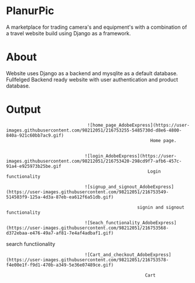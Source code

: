 # PlanurPic
A marketplace for trading camera's and equipment's with a combination of a travel website build using Django as a framework.

# About
Website uses Django as a backend and mysqlite as a default database. 
Fullfelged Backend ready website with user authentication and product database. 

# Output
                                   ![home_page_AdobeExpress](https://user-images.githubusercontent.com/98212051/216753255-5485730d-d8e6-4800-840a-921c60bb7ac9.gif)       
                                                           Home page.


                                  ![login_AdobeExpress](https://user-images.githubusercontent.com/98212051/216753420-298cd9f7-afb6-457c-91a4-e925973b25be.gif
                                                          Login functionality
                                                            
                                  ![signup_and_signout_AdobeExpress](https://user-images.githubusercontent.com/98212051/216753549-514503f9-125a-4d3a-87eb-ea612f6a51db.gif)
          
                                                      signin and signout functionality
                                                      
                                  ![Seach_functionality_AdobeExpress](https://user-images.githubusercontent.com/98212051/216753568-d372ebaa-e476-49a7-af81-7e4af4adbaf1.gif)
 
search functiionality

                                  ![Cart_and_checkout_AdobeExpress](https://user-images.githubusercontent.com/98212051/216753578-f4e00e1f-f9d1-470b-a349-5e36e07489ce.gif)

                                                         Cart



